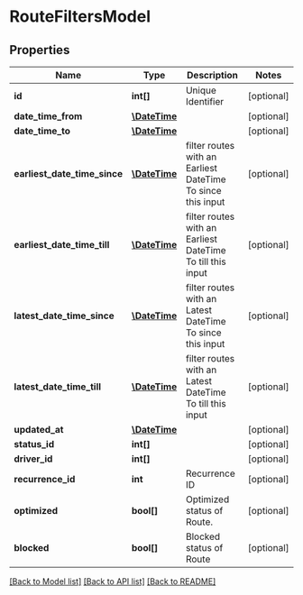 # RouteFiltersModel

## Properties
Name | Type | Description | Notes
------------ | ------------- | ------------- | -------------
**id** | **int[]** | Unique Identifier | [optional] 
**date_time_from** | [**\DateTime**](\DateTime.md) |  | [optional] 
**date_time_to** | [**\DateTime**](\DateTime.md) |  | [optional] 
**earliest_date_time_since** | [**\DateTime**](\DateTime.md) | filter routes with an Earliest DateTime To since this input | [optional] 
**earliest_date_time_till** | [**\DateTime**](\DateTime.md) | filter routes with an Earliest DateTime To till this input | [optional] 
**latest_date_time_since** | [**\DateTime**](\DateTime.md) | filter routes with an Latest DateTime To since this input | [optional] 
**latest_date_time_till** | [**\DateTime**](\DateTime.md) | filter routes with an Latest DateTime To till this input | [optional] 
**updated_at** | [**\DateTime**](\DateTime.md) |  | [optional] 
**status_id** | **int[]** |  | [optional] 
**driver_id** | **int[]** |  | [optional] 
**recurrence_id** | **int** | Recurrence ID | [optional] 
**optimized** | **bool[]** | Optimized status of Route. | [optional] 
**blocked** | **bool[]** | Blocked status of Route | [optional] 

[[Back to Model list]](../README.md#documentation-for-models) [[Back to API list]](../README.md#documentation-for-api-endpoints) [[Back to README]](../README.md)


